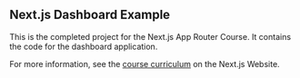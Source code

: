 ## Next.js Dashboard Example

This is the completed project for the Next.js App Router Course. It contains the code for the dashboard application.

For more information, see the [course curriculum](https://nextjs.org/learn) on the Next.js Website.
